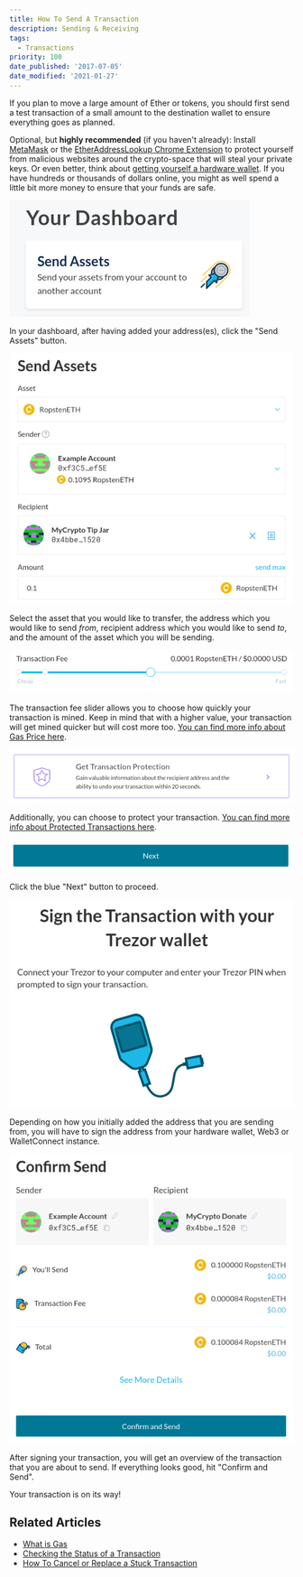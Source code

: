 ```yaml
---
title: How To Send A Transaction
description: Sending & Receiving
tags:
  - Transactions
priority: 100
date_published: '2017-07-05'
date_modified: '2021-01-27'
---
```


If you plan to move a large amount of Ether or tokens, you should first send a test transaction of a small amount to the destination wallet to ensure everything goes as planned.

Optional, but **highly recommended** (if you haven't already): Install [MetaMask](/how-to/migrating/moving-from-mycrypto-to-metamask) or the [EtherAddressLookup Chrome Extension](https://chrome.google.com/webstore/detail/etheraddresslookup/pdknmigbbbhmllnmgdfalmedcmcefdfn?hl=en-GB) to protect yourself from malicious websites around the crypto-space that will steal your private keys. Or even better, think about [getting yourself a hardware wallet](/staying-safe/hardware-wallet-recommendations). If you have hundreds or thousands of dollars online, you might as well spend a little bit more money to ensure that your funds are safe.

![Send Assets button](../../assets/how-to/sending/how-to-send-a-transaction/send-assets-button.png)

In your dashboard, after having added your address(es), click the "Send Assets" button.

![Details entered](../../assets/how-to/sending/how-to-send-a-transaction/details-entered.png)

Select the asset that you would like to transfer, the address which you would like to send _from_, recipient address which you would like to send _to_, and the amount of the asset which you will be sending.

![Transaction fee slider](../../assets/how-to/sending/how-to-send-a-transaction/transaction-fee-slider.png)

The transaction fee slider allows you to choose how quickly your transaction is mined. Keep in mind that with a higher value, your transaction will get mined quicker but will cost more too. [You can find more info about Gas Price here](/how-to/sending/how-to-know-what-gas-price-to-use).

![Protected Transactions](../../assets/how-to/sending/how-to-send-a-transaction/transaction-protection.png)

Additionally, you can choose to protect your transaction. [You can find more info about Protected Transactions here](/general-knowledge/about-mycrypto/what-are-protected-transactions).

![Next button](../../assets/how-to/sending/how-to-send-a-transaction/next-button.png)

Click the blue "Next" button to proceed.

![Sign transaction](../../assets/how-to/sending/how-to-send-a-transaction/sign-transaction.png)

Depending on how you initially added the address that you are sending from, you will have to sign the address from your hardware wallet, Web3 or WalletConnect instance.

![Confirm send](../../assets/how-to/sending/how-to-send-a-transaction/confirm-send.png)

After signing your transaction, you will get an overview of the transaction that you are about to send. If everything looks good, hit "Confirm and Send".

Your transaction is on its way!

## Related Articles

- [What is Gas](/general-knowledge/ethereum-blockchain/what-is-gas)
- [Checking the Status of a Transaction](/how-to/sending/checking-the-status-of-a-transaction)
- [How To Cancel or Replace a Stuck Transaction](/how-to/sending/checking-or-replacing-a-transaction-after-it-has-been-sent)
